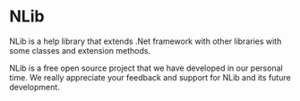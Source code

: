 # NLib

NLib is a help library that extends .Net framework with other libraries with some classes and extension methods.


NLib is a free open source project that we have developed in our personal time. We really appreciate your feedback and support for NLib and its future development.



